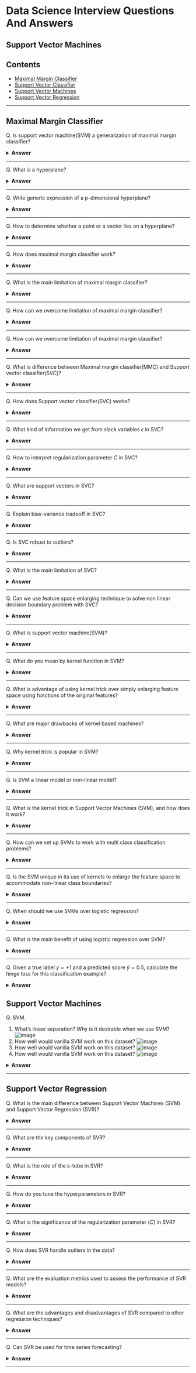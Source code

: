 # Data Science Interview Questions And Answers


## Support Vector Machines

Contents
---

- [Maximal Margin Classifier](#maximal-margin-classifier)
- [Support Vector Classifier](#support-vector-classifier)
- [Support Vector Machines](#support-vector-machines)
- [Support Vector Regression](#support-vector-regression)

---

## Maximal Margin Classifier

Q. Is support vector machine(SVM) a generalization of maximal margin classifier?

<details><summary><b>Answer</b></summary>

True

</details>

---

Q. What is a hyperplane?

<details><summary><b>Answer</b></summary>

In a p-dimensional space, a hyperplane is a flat affine subspace of dimension $p-1$. For example, in two dimensions, a hyperplane is a flat one-dimensional subspace i.e a line.

</details>

---

Q. Write generic expression of a p-dimensional hyperplane?

<details><summary><b>Answer</b></summary>

$$\beta_0 + \beta_1X_1 + \beta_2X_2 + .... + \beta_pX_p  = 0$$

</details>

---

Q. How to determine whether a point or a vector lies on a hyperplane?

<details><summary><b>Answer</b></summary>

We can put the given point in the hyperplane equation and check the sign. 

</details>

---

Q. How does maximal margin classifier work?

<details><summary><b>Answer</b></summary>

Maximal margin classifier is a linear classifier that attempts to separate two classes by finding the hyperplane that maximizes the margin between the classes.

It works as follows:

Suppose we are working on a binary classification problem with $n$ training examples $\{(x_i, y_i)\}^n_{i=1}$ where

- $x_i \in \mathbb{R}^n$ is a $p$-dimensional feature vector
- $y_i \in \{-1, +1\}$ 

With the above setup, maximal margin classifier tries to find a hyperplane which can be represented as:

$$f(x) = w^Tx + b$$

where:

- $w \in \mathbb{R}^p$ is the weight vector (normal to the hyperplane)
- $b \in \mathbb{R}$ is the offset of the hyperplane from the origin

Decision boundary can be defined by:

$$f(x) = 0$$

$$ w^Tx + b  = 0$$

Now, we want to maximize the margin which is basically the distance between the decision boundary(hyperplane) and the closest points in the dataset(support vectors).  

Assume $x_i$ is a support vector, the distance(d) from the hyperplane can be expressed as

$$d = \frac{|w^Tx_i + b|}{||w||}$$

If we assume data is perfectly separable:

$$y_i(w^Tx_i + b) \ge 1$$

Using above two equations, margin can be derived as 

$$\text{Margin} = \frac{2}{||w||}$$

Note that here $2$ comes from the distance between the two support vectors(one from each class), each being at the distance of $\frac{1}{||w||}$ from the hyperplane.

So, maximal margin classifier tends to optimize the margin subject to the constraints that all points are classified correctly:

$$\min_{\mathbf{w}, b}\frac{1}{2}||w||^2$$

subject to:

$$y_i(w^Tx_i + b) \ge 1 \forall i$$

- Here we have used $||w||^2$ instead of $||w||$ to make the objective function convex and differential
- The constraints ensures that all points are on the correct side of the margin 

</details>

---


Q. What is the main limitation of maximal margin classifier?

<details><summary><b>Answer</b></summary>

Maximal margin classifier has following limitations:

- It works well when the data is perfectly linearly separable, in case of non linearly separable cases it fails to find the optimal hyperplane.
- It is highly sensitive to outliers if they are close to decision boundary or wrong side of it.
- The maximal margin hyperplane is extremely sensitive to a change in a single observation suggests that it may have overfit the training data.

</details>

---

Q. How can we overcome limitation of maximal margin classifier?

<details><summary><b>Answer</b></summary>

We can use soft margin i.e a hyperplane that almost separates the classes. It is also called as support vector classifier.

</details>

---

Q. How can we overcome limitation of maximal margin classifier?

<details><summary><b>Answer</b></summary>

We can use soft margin i.e a hyperplane that almost separates the classes. It is also called as support vector classifier.

</details>

---

Q. What is difference between Maximal margin classifier(MMC) and Support vector classifier(SVC)?

<details><summary><b>Answer</b></summary>

MMC seeks the largest possible margin so that every observation is on correct side of hyperplane as well as on the correct side of margin.  

But support vector machine, sometimes called as soft margin classifier allows some observations to be on incorrect side of the margin or even the incorrect side of hyperplane(The margin is soft because it can be violated by some training observations.)

</details>

---

Q. How does Support vector classifier(SVC) works?

<details><summary><b>Answer</b></summary>

The support vector classifier classifies a test observations depending on which side of hyperplane it lies. The hyperplane is chosen to correctly separate most of the training observations into two classes, but may classify few observations.

It is the solution to the optimization problem:

$$\max_{\mathbf{\beta_0,..,\beta_p}, \epsilon_1,..,\epsilon_n, M} M$$

subjected to

$$\sum_{j=1}^p\beta_j^2 = 1$$

$$y_i(\beta_0 + \beta_1x_{i1} + \beta_2x_{i2} + ... + \beta_px_{ip}) \ge M(1-\epsilon_i)$$

$$\epsilon_i \ge 0, \sum_{i=1}^{n}\epsilon_i \le C$$

Where $C$ is a nonnegative tuning parameter. $M$ is the width of the margin and $\epsilon_1,....\epsilon_n$ are slack variables that allows individual observations on the wrong side of the margin or the hyperplane.

Once we have hyperplane after solving above set of equations, we classify a test observations $x^*$, by simply determining on which side of hyperplane it lies.

$$
Sign(f(x^*) = \beta_0 + \beta_1x_1^{*}+...+\beta_Px_p^*)$$

</details>

---

Q. What kind of information we get from slack variables $\epsilon$ in SVC?

<details><summary><b>Answer</b></summary>

The slack variable $\epsilon_i$ tells us where the $i$th observations is located, relative to the hyperplane and relative to the margin.

- If $\epsilon_i > 0$ : $i$th observation is on the wrong side of the margin
- If $\epsilon_i = 0$ : $i$th observation is on the correct side of the margin
- If $\epsilon_i > 1$ : $i$th observation is on the wrong side of the hyperplane

</details>

---

Q. How to interpret regularization parameter $C$ in SVC?

<details><summary><b>Answer</b></summary>

We can think of $C$ as a budget for the amount that margin can be violated by $n$ observations. If $C=0$ then there is no budget for violations to the margin i.e maximal margin classifier. As the budget $C$ increases, the model becomes more tolerant of violations to the margin, and so the margin will widen. Conversely, as C decreases, we become less tolerant of violations to the margin and so the margin narrows.

</details>

---

Q. What are support vectors in SVC?

<details><summary><b>Answer</b></summary>

Observations that lie directly on the margin or on the wrong side of the margin for their class, are known as support vectors. 

</details>

---

Q. Explain bias-variance tradeoff in SVC?

<details><summary><b>Answer</b></summary>

The regularization parameter $C$ controls the bias-variance trade-off. 

- C is small : Low bias and high variance 
- C is large : High bias and low variance 

</details>

---

Q. Is SVC robust to outliers?

<details><summary><b>Answer</b></summary>

Yeah mostly, since the decision boundary is influenced only by support vectors, outliers that are far from the hyperplane(on the correct side) have little or no impact on the decision boundary.

</details>

---

Q. What is the main limitation of SVC?

<details><summary><b>Answer</b></summary>

It struggles with the cases having non-linear decision boundary.

</details>

---

Q. Can we use feature space enlarging technique to solve non linear decision boundary problem with SVC?

<details><summary><b>Answer</b></summary>

Yeah we can address the problem of non-linear boundaries between classes by enlarging the feature space using quadratic, cubic or even higher order polynomial functions of the predictors. But there is an issue because there are many possible ways to enlarge the feature space and we may end up with huge number of features.  Then computation would become unmanageable. 

</details>

---

Q. What is support vector machine(SVM)?

<details><summary><b>Answer</b></summary>

The support vector machine(SVM) is an extension of the support vector classifier that results from the enlarging the feature in a certain way using kernels.

</details>

---

Q. What do you mean by kernel function in SVM?

<details><summary><b>Answer</b></summary>

Kernel function quantifies the similarity of two observations.

- Linear kernel

    $$K(x_i, x_{i'}) = \sum_{j-1}^p{x_{ij}{x_{i'j}}}$$

- Polynomial kernel

    $$K(x_i, x_i') = (1 + \sum_{j=1}^p{x_{ij}{x_{i'j}}})^d$$

    where, $d > 1$

- Radial kernel

    $$K(x_i,x_{i'}) = exp(-\gamma\sum_{j=1}^{p}(x_{ij} - x_{i'j})^2)$$

where, $\gamma$ is positive constant.


</details>

---

Q. What is advantage of using kernel trick over simply enlarging feature space using functions of the original features?

<details><summary><b>Answer</b></summary>

Kernel trick is more computationally effective technique. We only need to compute $K(x_i, x'{_{i}})$ for all $\binom{n}{2}$ distinct pairs of $i, i'$. This can be done without explicitly working in the enlarged feature space. This is important because in many applications of SVMs, the enlarged feature space is so large that computations are intractable.

</details>

---

Q. What are major drawbacks of kernel based machines?

<details><summary><b>Answer</b></summary>

- Computation cost : In kernel machines the cost of evaluating the decision function is linear in number of training examples i.e $O(n)$ time complexity.
- Generic kernels struggles to generalize well.

</details>

---

Q. Why kernel trick is popular in SVM?

<details><summary><b>Answer</b></summary>

Although kernel machines are computationally expensive, SVMs are inherently efficient because they rely only on a subset of the training data, called support vectors, to define the decision boundary. The number of support vectors is typically much smaller than the total number of data points, which significantly reduces both training and prediction time, making the kernel trick particularly popular in SVM.

$$
f(x) = b + \sum_i \alpha_i k(x, x^{(i)})
$$

In SVMs, the vector of coefficients, \(\alpha\), is sparse, with non-zero values only for the support vectors and zero for the rest of the training points.

</details>

---

Q. Is SVM a linear model or non-linear model?

<details><summary><b>Answer</b></summary>

SVM can be linear or non-linear depending on the kernels we are using. When we are using linear kernel then the decision boundary will be linear, but if we using non-linear kernels like radial basis function(RBF) or sigmoid kernel.

</details>

---

Q. What is the kernel trick in Support Vector Machines (SVM), and how does it work?

<details><summary><b>Answer</b></summary>

The kernel trick in Support Vector Machines (SVM) is a technique used to handle non-linearly separable data. It allows SVM to find a hyperplane that can separate data points in higher-dimensional space without explicitly computing their coordinates in that space.

Instead of transforming the data explicitly:

- The SVM algorithm computes the kernel function directly between pairs of data points.
- This computation effectively simulates the inner products in the higher-dimensional space.
- The optimization problem remains linear in the original space, but the decision boundary can capture complex, non-linear relationships.

The linear function used by SVM can be rewritten as follows:

$$
f(x) = w^{T}x + b = b + \sum_{i}\alpha_{i}k(x, x^{(i)})
$$

</details>

---

Q. How can we set up SVMs to work with multi class classification problems?

<details><summary><b>Answer</b></summary>

We can use following approaches to accomplish it:

*One-versus-one classification*

To classify data with SVMs when there are $( K > 2 )$ classes, the *one-versus-one* (or *all-pairs*) approach is used. This method involves constructing $\binom{K}{2}$ SVM classifiers, each trained to distinguish between a pair of classes. For example, one SVM might compare the $k$th class with the $k'$th class. To classify a new observation, each of these classifiers is used to predict the class, and the observation is assigned to the class that receives the most votes from the pairwise classifiers.

*One-Versus-All classification*

In the one-versus-all (or one-versus-rest) approach for classifying with SVMs when there are $K > 2$ classes, $K$ separate SVMs are trained. Each SVM is designed to distinguish one class from the rest. For each SVM, the class of interest is coded as $+1$, while the remaining classes are coded as $-1$. 

To classify a new observation $x^*$, we compute the decision function values for all $K$ SVMs. The observation is assigned to the class for which this decision function value is the highest, indicating the strongest confidence that the observation belongs to that class.

</details>

---


Q. Is the SVM unique in its use of kernels to enlarge the feature space to accommodate non-linear class boundaries?

<details><summary><b>Answer</b></summary>

No, we could use it for other classification methods as well like with logistic regression. For historical reasons, the use of non-linear kernel is attached with SVMs.

</details>

---


Q. When should we use SVMs over logistic regression?

<details><summary><b>Answer</b></summary>

When the classes are well separated, SVMs tend to behave better than logistic regression; in more overlapping regimes, logistic regression is often preferred.

</details>

---

Q. What is the main benefit of using logistic regression over SVM?

<details><summary><b>Answer</b></summary>

SVM does not provide probabilities like logistic regression output. It only outputs a class identity/label.

</details>

---

Q. Given a true label $y = +1$ and a predicted score $\hat{y} = 0.5$, calculate the hinge loss for this classification example?

<details><summary><b>Answer</b></summary>

To calculate the hinge loss for the given true label and predicted score, use the hinge loss formula:

$$L(X, y, \beta) = \sum_{i=1}^{n}max[0, 1 - y_i(\beta_0 + \beta_1x_{i1} + ... + \beta_{p}x_{ip})]$$

On putting the given values:

$$Loss = max[0, 1 - 0.5] = 0.5$$

</details>



## Support Vector Machines

Q. SVM.
1. What’s linear separation? Why is it desirable when we use SVM?
![image](img/svm1.png)
1. How well would vanilla SVM work on this dataset?
![image](img/svm2.png)
1. How well would vanilla SVM work on this dataset?
![image](img/svm3.png)
1. How well would vanilla SVM work on this dataset?
![image](img/svm4.png)

<details><summary><b>Answer</b></summary>



</details>

---

## Support Vector Regression


Q. What is the main difference between Support Vector Machines (SVM) and Support Vector Regression (SVR)?

<details><summary><b>Answer</b></summary>

SVM is designed for classification by finding the best decision boundary between classes, while SVR is tailored for regression, focusing on fitting data points within a defined margin of error. 

SVM and SVR also differ in the loss function they want to minimize:

- SVM Loss Function (Hinge Loss)

$$\text{Loss} = \max(0, 1 - y_i \cdot (\mathbf{w} \cdot \mathbf{x}_i + b))$$

-  SVR Loss Function (Epsilon-Insensitive Loss)

$$
\text{Loss} = 
\begin{cases}
0 & \text{if } |y_i - (\mathbf{w} \cdot \mathbf{x}_i + b)| \leq \epsilon \\
|y_i - (\mathbf{w} \cdot \mathbf{x}_i + b)| - \epsilon & \text{otherwise}
\end{cases}
$$


</details>

---

Q. What are the key components of SVR?

<details><summary><b>Answer</b></summary>

The key components of SVR are:
- $ε-tube$ (ε-insensitive tube), 
- Support vectors
- Hyperplane

</details>

---

Q. What is the role of the ε-tube in SVR?

<details><summary><b>Answer</b></summary>

The ε-tube (epsilon-tube) in Support Vector Regression (SVR) plays a crucial role in defining the margin of error around the regression line within which the model does not penalize errors.

<table align='center'>
<tr>
<td align="center">
    <img src="img/SVR-e-tube.jpeg" alt= "E-tube in SVR" style="max-width:70%;" />
</td>
</tr>
<tr>
<td align="center">ε-tube (epsilon-tube) in Support Vector Regression (SVR)</td>
</tr>
</table>

Role of the ε-Tube in SVR:

1. **Defines Tolerance Margin**: The ε-tube sets a tolerance level within which predictions can deviate from the actual target values without incurring a penalty. Points that lie inside this tube are considered acceptable deviations, and no loss is calculated for these points.

2. **Controls Model Complexity**: By adjusting the width of the ε-tube (controlled by the epsilon parameter), you can make the model more or less sensitive to deviations from the actual data points. A wider ε-tube allows for more flexibility and fewer support vectors, leading to a simpler model, while a narrower tube makes the model stricter and more sensitive to the data points.

3. **Balances Fit and Generalization**: The ε-tube helps SVR strike a balance between fitting the data closely and maintaining good generalization. By ignoring small errors within the tube, SVR avoids overfitting to minor variations or noise in the data.

4. **Determines Support Vectors**: Only the data points that lie outside the ε-tube become support vectors, which influence the final regression model. Points inside the tube do not affect the optimization of the regression line, allowing the model to focus only on significant deviations.


</details>

---

Q. How do you tune the hyperparameters in SVR?

<details><summary><b>Answer</b></summary>

Hyperparameters in SVR include:

- Regularization parameter $C$
- Kernel type
- Kernel-specific parameters (e.g., degree for polynomial kernels, gamma for RBF kernels)

Tuning can be done using techniques like grid search or randomized search cross-validation to find the optimal combination of hyperparameters.

</details>

---

Q. What is the significance of the regularization parameter ($C$) in SVR?

<details><summary><b>Answer</b></summary>

The parameter $C$$ determines how strictly the model should fit the data versus maintaining a smooth regression function. A high  value emphasizes minimizing errors (fitting the data closely), while a low value emphasizes maximizing the margin and maintaining model simplicity.

</details>

---

Q. How does SVR handle outliers in the data?

<details><summary><b>Answer</b></summary>

SVR handles outliers by using an ε-insensitive loss function, a soft margin approach, and a tunable regularization parameter, making it more robust to outliers compared to traditional regression methods. However, extreme outliers can still affect the model, so proper preprocessing, such as scaling and outlier removal, is recommended.

</details>

---

Q. What are the evaluation metrics used to assess the performance of SVR models?

<details><summary><b>Answer</b></summary>

Common evaluation metrics for SVR include:

- Mean Squared Error (MSE)
- Root Mean Squared Error (RMSE)
- Mean Absolute Error (MAE) 
- R-squared (R2) to measure the goodness of fit.

</details>

---

Q. What are the advantages and disadvantages of SVR compared to other regression techniques?

<details><summary><b>Answer</b></summary>

Advantages of using SVR:

- **Robust to Outliers**: SVR uses a margin of tolerance (epsilon-insensitive loss), making it less sensitive to outliers compared to methods like linear regression.
- **Non-Linear Relationships**: SVR can capture non-linear relationships using kernel tricks (e.g., RBF, polynomial kernels), making it more versatile than simple linear models.
- **Generalization**: SVR aims to find a hyperplane that maximizes the margin, often resulting in better generalization on unseen data compared to other methods that minimize error without considering margin.

Disadvantages of using SVR:

- **Complexity and Computational Cost**: SVR can be computationally expensive, especially with large datasets or complex kernels, unlike simpler models like linear or ridge regression.
- **Not Scale Invariant**: SVR is sensitive to the scale of input features, requiring careful feature scaling, unlike some tree-based methods that are more robust to unscaled data.
-  **Interpretability Issue**: It is less interpretable because it doesn't provide clear coefficients for each feature.

</details>

---

Q. Can SVR be used for time series forecasting?


<details><summary><b>Answer</b></summary>

Yes, SVR can be applied to time series data by performing feature engineering on time/date attributes. However, it's not the best approach because SVR does not account for the temporal relationships in the data, which are crucial for time series forecasting.

</details>

---
